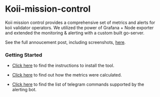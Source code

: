 # Koii-mission-control

Koii mission control provides a comprehensive set of metrics and alerts for koii validator  operators. We utilized the power of Grafana + Node exporter and extended the monitoring & alerting with a custom built go-server.

See the full annoucement post, including screenshots, [here](https://chainflow.io/introducing-solana-mission-control/).

### Getting Started

 - [Click here](./INSTRUCTIONS.md) to find the instructions to install the tool. 

 - [Click here](./docs/metric-cal.md) to find out how the metrics were calculated.

 - [Click here](./docs/alerts-commands.md) to find the list of telegram commands supported by the alerting bot.




